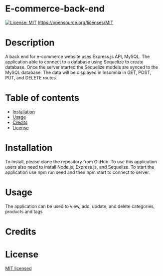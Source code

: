 # E-commerce-back-end

  [![License: MIT](https://img.shields.io/badge/License-MIT-yellow.svg)](https://opensource.org/licenses/MIT)
  https://opensource.org/licenses/MIT
  # Description
  A back end for e-commerce website uses Express.js API, MySQL. The application able to connect to a database using Sequelize to create database. Once the server started the Sequelize models are synced to the MySQL database. The data will be displayed in Insomnia in GET, POST, PUT, and DELETE routes.
  

  Table of contents
  =================

  * [Installation](#installation)
  * [Usage](#usage)
  * [Credits](#credits)
  * [License](#license)

  # Installation
  To install, please clone the repository from GitHub. To use this application users also need to install Node.js, Express.js, and Sequelize. To start the application use npm run seed and then npm start to connect to server.
 
  
  # Usage
  The application can be used to view, add, update, and delete categories, products and tags

  
  
  # Credits
  
  
  # License
  [MIT licensed](https://opensource.org/licenses/MIT) 
  

